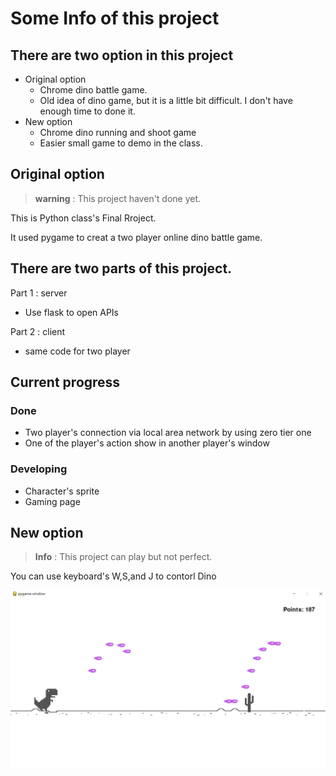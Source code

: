 # Some Info of this project

## There are two option in this project
* Original option
    * Chrome dino battle game.
    * Old idea of dino game, but it is a little bit difficult. I don't have enough time to done it.
* New option
    * Chrome dino running and shoot game
    * Easier small game to demo in the class.


## Original option
> **warning** : This project haven't done yet. 


This is Python class's Final Rroject.

It used pygame to creat a two player online dino battle game.


## There are two parts of this project.

Part 1 : server
* Use flask to open APIs

Part 2 : client 
* same code for two player

## Current progress
### Done 
* Two player's connection via local area network by using zero tier one
* One of the player's action show in another player's window 
### Developing
* Character's sprite
* Gaming page

## New option
> **Info** : This project can play but not perfect. 

You can use keyboard's W,S,and J to contorl Dino

![pic](New_option\game_screen.png)

